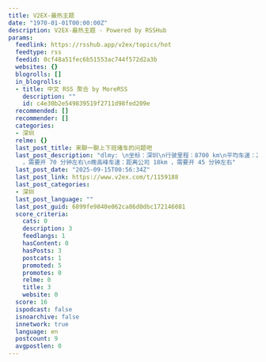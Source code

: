 ```yaml
---
title: V2EX-最热主题
date: "1970-01-01T00:00:00Z"
description: V2EX-最热主题 - Powered by RSSHub
params:
  feedlink: https://rsshub.app/v2ex/topics/hot
  feedtype: rss
  feedid: 0cf48a51fec6b51553ac744f572d2a3b
  websites: {}
  blogrolls: []
  in_blogrolls:
  - title: 中文 RSS 聚合 by MoreRSS
    description: ""
    id: c4e30b2e549839519f2711d98fed209e
  recommended: []
  recommender: []
  categories:
  - 深圳
  relme: {}
  last_post_title: 来聊一聊上下班堵车的问题吧
  last_post_description: "dlmy: \n坐标：深圳\n行驶里程：8700 km\n平均车速：26 km/h\n早高峰车速：距离公司 18km
    ，需要开 70 分钟左右\n晚高峰车速：距离公司 18km ，需要开 45 分钟左右"
  last_post_date: "2025-09-15T00:56:34Z"
  last_post_link: https://www.v2ex.com/t/1159188
  last_post_categories:
  - 深圳
  last_post_language: ""
  last_post_guid: 6899fe9840e062ca86d0dbc172146081
  score_criteria:
    cats: 0
    description: 3
    feedlangs: 1
    hasContent: 0
    hasPosts: 3
    postcats: 1
    promoted: 5
    promotes: 0
    relme: 0
    title: 3
    website: 0
  score: 16
  ispodcast: false
  isnoarchive: false
  innetwork: true
  language: en
  postcount: 9
  avgpostlen: 0
---
```

